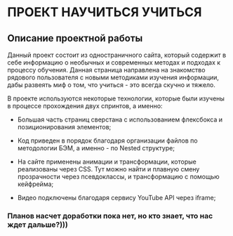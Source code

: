 # ПРОЕКТ НАУЧИТЬСЯ УЧИТЬСЯ

## Описание проектной работы

Данный проект состоит из одностраничного сайта, который содержит в себе информацию о необычных и современных методах и подходах к процессу обучения. Данная страница направлена на знакомство рядового пользователя с новыми методиками изучения информации, дабы развеять миф о том, что учиться - это всегда скучно и тяжело.

В проекте используются некоторые технологии, которые были изучены в процессе прохождения двух спринтов, а именно:

- Большая часть страниц сверстана с использованием флексбокса и позиционирования элементов;

- Код приведен в порядок благодаря организации файлов по методологии БЭМ, а именно - по Nested структуре;

- На сайте применены анимации и трансформации, которые реализованы через CSS. Тут можно найти и плавную смену прозрачности через псевдоклассы, и трансформацию с помощью кейфрейма;

- Видео подключены благодаря сервису YouTube API через iframe;

### Планов насчет доработки пока нет, но кто знает, что нас ждет дальше?)))
